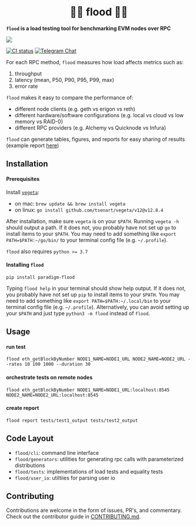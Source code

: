 
# <h1 align="center"> 🌊🌊 flood 🌊🌊 </h1>

**`flood` is a load testing tool for benchmarking EVM nodes over RPC**

![](./assets/cover.png)

[![CI status](https://github.com/paradigmxyz/flood/workflows/Pytest/badge.svg)][gh-ci]
[![Telegram Chat][tg-badge]][tg-url]

[gh-ci]: https://github.com/paradigmxyz/flood/actions/workflows/ci.yml
[tg-badge]: https://img.shields.io/endpoint?color=neon&logo=telegram&label=chat&url=https%3A%2F%2Ftg.sumanjay.workers.dev%2Fparadigm%5Fflood
[tg-url]: https://t.me/paradigm_flood

For each RPC method, `flood` measures how load affects metrics such as:
1. throughput
2. latency (mean, P50, P90, P95, P99, max)
3. error rate

`flood` makes it easy to compare the performance of:
- different node clients (e.g. geth vs erigon vs reth)
- different hardware/software configurations (e.g. local vs cloud vs low memory vs RAID-0)
- different RPC providers (e.g. Alchemy vs Quicknode vs Infura)

`flood` can generate tables, figures, and reports for easy sharing of results (example report [here](https://datasets.paradigm.xyz/notebooks/flood/example_report.html))


## Installation

#### Prerequisites

Install [`vegeta`](https://github.com/tsenart/vegeta):
- on mac: `brew update && brew install vegeta`
- on linux: `go install github.com/tsenart/vegeta/v12@v12.8.4`

After installation, make sure `vegeta` is on your `$PATH`. Running `vegeta -h` should output a path. If it does not, you probably have not set up `go` to install items to your `$PATH`. You may need to add something like `export PATH=$PATH:~/go/bin/` to your terminal config file (e.g. `~/.profile`).

`flood` also requires `python >= 3.7`

#### Installing `flood`

```
pip install paradigm-flood
```

Typing `flood help` in your terminal should show help output. If it does not, you probably have not set up `pip` to install items to your `$PATH`. You may need to add something like `export PATH=$PATH:~/.local/bin` to your terminal config file (e.g. `~/.profile`). Alternatively, you can avoid setting up your `$PATH` and just type `python3 -m flood` instead of `flood`.

## Usage

#### run test
```
flood eth_getBlockByNumber NODE1_NAME=NODE1_URL NODE2_NAME=NODE2_URL --rates 10 100 1000 --duration 30
```

#### orchestrate tests on remote nodes
```
flood eth_getBlockByNumber NODE1_NAME=NODE1_URL:localhost:8545 NODE2_NAME=NODE2_URL:localhost:8545
```

#### create report
```
flood report tests/test1_output tests/test2_output
````

## Code Layout
- `flood/cli`: command line interface
- `flood/generators`: utilities for generating rpc calls with parameterized distributions
- `flood/tests`: implementations of load tests and equality tests
- `flood/user_io`: utiltiies for parsing user io


## Contributing

Contributions are welcome in the form of issues, PR's, and commentary. Check out the contributor guide in [CONTRIBUTING.md](CONTRIBUTING.md).

